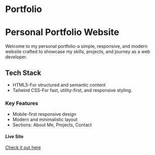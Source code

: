 # Portfolio

<div>
  <h1>Personal Portfolio Website</h1>
  <p>
    Welcome to my personal portfolio-a simple, responsive, and modern website crafted to showcase my skills, projects, and journey as a web developer.
  </p>

  <h2>Tech Stack</h2>
  <ul>
    <li>HTML5-For structured and semantic content</li>
    <li>Tailwind CSS-For fast, utility-first, and responsive styling.</li>
  </ul>

  <h3>Key Features</h3>
  <ul>
    <li>Mobile-first responsive design</li>
    <li>Modern and minimalistic layout</li>
    <li>Sections: About Me, Projects, Contact</li>
  </ul>

  <h4>Live Site</h4>
  <a href="https://abdullah-eta-three.vercel.app">Check it out here</a>
</div>
